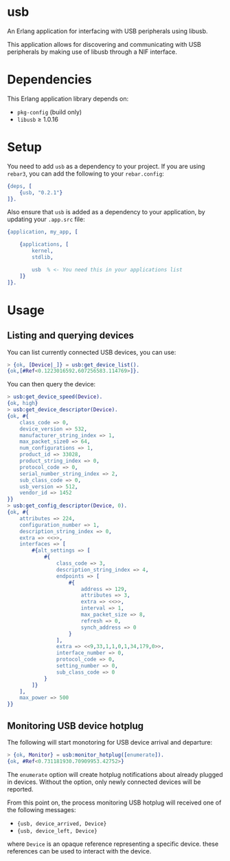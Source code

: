# usb

An Erlang application for interfacing with USB peripherals using libusb.

This application allows for discovering and communicating with USB peripherals by making use of libusb through a NIF interface.

# Dependencies

This Erlang application library depends on:

* `pkg-config` (build only)
* `libusb` ≥ 1.0.16

# Setup

You need to add `usb` as a dependency to your project. If you are using `rebar3`, you can add the following to your `rebar.config`:

```erlang
{deps, [
    {usb, "0.2.1"}
]}.
```

Also ensure that `usb` is added as a dependency to your application, by
updating your `.app.src` file:

```erlang
{application, my_app, [

    {applications, [
        kernel,
        stdlib,

        usb  % <- You need this in your applications list
    ]}
]}.
```

# Usage

## Listing and querying devices

You can list currently connected USB devices, you can use:

```erlang
> {ok, [Device|_]} = usb:get_device_list().
{ok,[#Ref<0.1223016592.607256583.114769>]}.
```

You can then query the device:

```erlang
> usb:get_device_speed(Device).
{ok, high}
> usb:get_device_descriptor(Device).
{ok, #{
    class_code => 0,
    device_version => 532,
    manufacturer_string_index => 1,
    max_packet_size0 => 64,
    num_configurations => 1,
    product_id => 33028,
    product_string_index => 0,
    protocol_code => 0,
    serial_number_string_index => 2,
    sub_class_code => 0,
    usb_version => 512,
    vendor_id => 1452
}}
> usb:get_config_descriptor(Device, 0).
{ok, #{
    attributes => 224,
    configuration_number => 1,
    description_string_index => 0,
    extra => <<>>,
    interfaces => [
        #{alt_settings => [
            #{
                class_code => 3,
                description_string_index => 4,
                endpoints => [
                    #{
                        address => 129,
                        attributes => 3,
                        extra => <<>>,
                        interval => 1,
                        max_packet_size => 8,
                        refresh => 0,
                        synch_address => 0
                    }
                ],
                extra => <<9,33,1,1,0,1,34,179,0>>,
                interface_number => 0,
                protocol_code => 0,
                setting_number => 0,
                sub_class_code => 0
            }
        ]}
    ],
    max_power => 500
}}
```

## Monitoring USB device hotplug

The following will start monotoring for USB device arrival and departure:

```erlang
> {ok, Monitor} = usb:monitor_hotplug([enumerate]).
{ok, #Ref<0.731181930.70909953.42752>}
```

The `enumerate` option will create hotplug notifications about already plugged
in devices. Without the option, only newly connected devices will be reported.

From this point on, the process monitoring USB hotplug will received one of the following messages:

* `{usb, device_arrived, Device}`
* `{usb, device_left, Device}`

where `Device` is an opaque reference representing a specific device. these references can be used to interact with the device.

